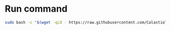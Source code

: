 # Run command

```bash
sudo bash -c "$(wget -qLO - https://raw.githubusercontent.com/CalastioTech/CalastioTech-Scripts/refs/heads/main/OraclePortOpener/run.sh)"
```
